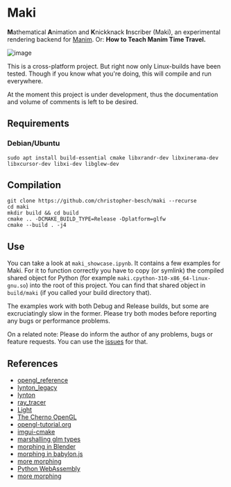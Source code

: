 # Maki

**M**athematical **A**nimation and **K**nickknack **I**nscriber (Maki), an experimental rendering backend for [Manim](https://github.com/ManimCommunity/manim).
Or: **How to Teach Manim Time Travel.**

![image](https://user-images.githubusercontent.com/57909184/148649899-0a890deb-c435-493e-8a89-419e895296dd.png)

This is a cross-platform project.
But right now only Linux-builds have been tested.
Though if you know what you're doing, this will compile and run everywhere.

At the moment this project is under development, thus the documentation and volume of comments is left to be desired.

## Requirements

### Debian/Ubuntu

```
sudo apt install build-essential cmake libxrandr-dev libxinerama-dev libxcursor-dev libxi-dev libglew-dev
```

## Compilation

```
git clone https://github.com/christopher-besch/maki --recurse
cd maki
mkdir build && cd build
cmake .. -DCMAKE_BUILD_TYPE=Release -Dplatform=glfw
cmake --build . -j4
```

## Use

You can take a look at `maki_showcase.ipynb`.
It contains a few examples for Maki.
For it to function correctly you have to copy (or symlink) the compiled shared object for Python (for example `maki.cpython-310-x86_64-linux-gnu.so`) into the root of this project.
You can find that shared object in `build/maki` (if you called your build directory that).

The examples work with both Debug and Release builds, but some are excruciatingly slow in the former.
Please try both modes before reporting any bugs or performance problems.

On a related note:
Please do inform the author of any problems, bugs or feature requests.
You can use the [issues](https://github.com/christopher-besch/maki/issues) for that.

## References

- [opengl_reference](https://github.com/christopher-besch/opengl_reference)
- [lynton_legacy](https://github.com/christopher-besch/lynton_legacy)
- [lynton](https://github.com/christopher-besch/lynton)
- [ray_tracer](https://github.com/christopher-besch/ray_tracer)
- [Light](https://github.com/Light3039/Light)
- [The Cherno OpenGL](https://www.youtube.com/watch?v=W3gAzLwfIP0&list=PLlrATfBNZ98foTJPJ_Ev03o2oq3-GGOS2)
- [opengl-tutorial.org](http://www.opengl-tutorial.org)
- [imgui-cmake](https://github.com/Pesc0/imgui-cmake)
- [marshalling glm types](https://github.com/pybind/pybind11/issues/430)
- [morphing in Blender](https://www.youtube.com/watch?v=SgDhzkv-p6s)
- [morphing in babylon.js](https://doc.babylonjs.com/divingDeeper/mesh/dynamicMeshMorph)
- [more morphing](http://web.mit.edu/manoli/morph/www/morph.html)
- [Python WebAssembly](https://almarklein.org/python_and_webassembly.html)
- [more morphing](https://www.geeks3d.com/20140205/glsl-simple-morph-target-animation-opengl-glslhacker-demo)
